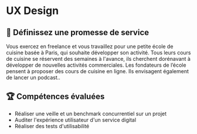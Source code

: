 # UX Design

## 📝 Définissez une promesse de service
Vous exercez en freelance et vous travaillez pour une petite école de cuisine basée à Paris, qui souhaite développer son activité. Tous leurs cours de cuisine se réservent des semaines à l'avance, ils cherchent dorénavant à développer de nouvelles activités commerciales. Les fondateurs de l’école pensent à proposer des cours de cuisine en ligne. Ils envisagent également de lancer un podcast..

## 🏆 Compétences évaluées 
* Réaliser une veille et un benchmark concurrentiel sur un projet
* Auditer l'expérience utilisateur d'un service digital
* Réaliser des tests d'utilisabilité
